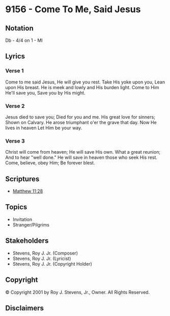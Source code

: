 # 9156 - Come To Me, Said Jesus

## Notation

Db - 4/4 on 1 - MI

## Lyrics

### Verse 1

Come to me said Jesus, He will give you rest. Take His yoke upon you, Lean upon His breast. He is meek and lowly and His burden light. Come to Him He'll save you, Save you by His might.

### Verse 2

Jesus died to save you; Died for you and me. His great love for sinners; Shown on Calvary. He arose triumphant o'er the grave that day. Now He lives in heaven Let Him be your way.

### Verse 3

Christ will come from heaven; He will save His own. What a great reunion; And to hear "well done." He will save in heaven those who seek His rest. Come, believe, obey Him; Be forever blest.


## Scriptures

- [Matthew 11:28](https://www.biblegateway.com/passage/?search=Matthew%2011%3A28)

## Topics

- Invitation
- Stranger/Pilgrims

## Stakeholders

- Stevens, Roy J.  Jr. (Composer)
- Stevens, Roy J.  Jr. (Lyricist)
- Stevens, Roy J.  Jr. (Copyright Holder)

## Copyright

© Copyright 2001 by Roy J. Stevens, Jr., Owner. All Rights Reserved.


## Disclaimers


